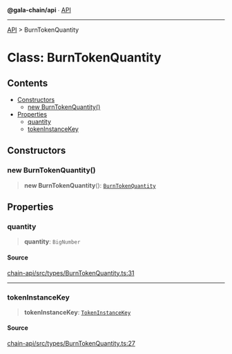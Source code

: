**@gala-chain/api** ∙ [API](../exports.md)

***

[API](../exports.md) > BurnTokenQuantity

# Class: BurnTokenQuantity

## Contents

- [Constructors](BurnTokenQuantity.md#constructors)
  - [new BurnTokenQuantity()](BurnTokenQuantity.md#new-burntokenquantity)
- [Properties](BurnTokenQuantity.md#properties)
  - [quantity](BurnTokenQuantity.md#quantity)
  - [tokenInstanceKey](BurnTokenQuantity.md#tokeninstancekey)

## Constructors

### new BurnTokenQuantity()

> **new BurnTokenQuantity**(): [`BurnTokenQuantity`](BurnTokenQuantity.md)

## Properties

### quantity

> **quantity**: `BigNumber`

#### Source

[chain-api/src/types/BurnTokenQuantity.ts:31](https://github.com/GalaChain/sdk/blob/bcbbb18/chain-api/src/types/BurnTokenQuantity.ts#L31)

***

### tokenInstanceKey

> **tokenInstanceKey**: [`TokenInstanceKey`](TokenInstanceKey.md)

#### Source

[chain-api/src/types/BurnTokenQuantity.ts:27](https://github.com/GalaChain/sdk/blob/bcbbb18/chain-api/src/types/BurnTokenQuantity.ts#L27)
